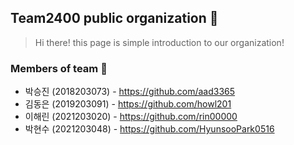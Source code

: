 ## Team2400 public organization 👋
> Hi there! this page is simple introduction to our organization!

### Members of team 🙋‍
- 박승진 (2018203073) - https://github.com/aad3365
- 김동은 (2019203091) - https://github.com/howl201
- 이해린 (2021203020) - https://github.com/rin00000
- 박현수 (2021203048) - https://github.com/HyunsooPark0516
<!--

**Here are some ideas to get you started:**

🙋‍♀️ A short introduction - what is your organization all about?
🌈 Contribution guidelines - how can the community get involved?
👩‍💻 Useful resources - where can the community find your docs? Is there anything else the community should know?
🍿 Fun facts - what does your team eat for breakfast?
🧙 Remember, you can do mighty things with the power of [Markdown](https://docs.github.com/github/writing-on-github/getting-started-with-writing-and-formatting-on-github/basic-writing-and-formatting-syntax)
-->
